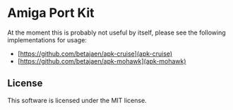 Amiga Port Kit
==============

At the moment this is probably not useful by itself, please see the following implementations for usage: 

* [https://github.com/betajaen/apk-cruise](apk-cruise)
* [https://github.com/betajaen/apk-mohawk](apk-mohawk)

## License

This software is licensed under the MIT license.